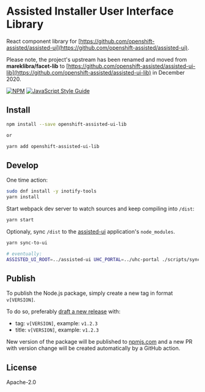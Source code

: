 # Assisted Installer User Interface Library

React component library for [https://github.com/openshift-assisted/assisted-ui](https://github.com/openshift-assisted/assisted-ui).

Please note, the project's upstream has been renamed and moved from **mareklibra/facet-lib** to [https://github.com/openshift-assisted/assisted-ui-lib](https://github.com/openshift-assisted/assisted-ui-lib) in December 2020.

>

[![NPM](https://img.shields.io/npm/v/openshift-assisted-ui-lib.svg)](https://www.npmjs.com/package/openshift-assisted-ui-lib)
[![JavaScript Style Guide](https://img.shields.io/badge/code_style-standard-brightgreen.svg)](https://standardjs.com)

## Install

```bash
npm install --save openshift-assisted-ui-lib

or

yarn add openshift-assisted-ui-lib
```

## Develop

One time action:

```bash
sudo dnf install -y inotify-tools
yarn install
```

Start webpack dev server to watch sources and keep compiling into `/dist`:

```bash
yarn start
```

Optionaly, sync `/dist` to the [assisted-ui](https://github.com/openshift-assisted/assisted-ui) application's
`node_modules`.

```bash
yarn sync-to-ui

# eventually:
ASSISTED_UI_ROOT=../assisted-ui UHC_PORTAL=../uhc-portal ./scripts/sync-dist.sh # listen to changes and sync the "./dist" with assisted-ui and uhc-portal node_modules
```

## Publish

To publish the Node.js package, simply create a new tag in format `v[VERSION]`.

To do so, preferably [draft a new release](https://github.com/openshift-assisted/assisted-ui-lib/releases/new)
with:

- tag: `v[VERSION]`, example: `v1.2.3`
- title: `v[VERSION]`, example: `v1.2.3`

New version of the package will be published to [npmjs.com](https://www.npmjs.com/package/openshift-assisted-ui-lib)
and a new PR with version change will be created automatically by a GitHub action.

## License

Apache-2.0
